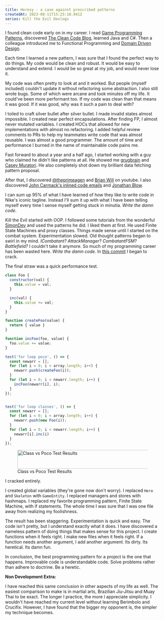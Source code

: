 ```yaml
---
title: Heresy - a case against prescribed patterns
createdAt: 2023-08-11T15:25:10.941Z
series: Kill the Evil Devlogs
---
```

I found clean code early on in my career. I read [Game Programming Patterns](https://gameprogrammingpatterns.com/), 
discovered [The Clean Code Blog](https://blog.cleancoder.com/), learned Java and C#. 
Then a colleague introduced me to Functional Programming and [Domain Driven Design](https://domaindrivendesign.org/ddd-domain-driven-design/).

Each time I learned a new pattern, I was sure that I found the perfect way to do things. My code would be clean and robust. It would be easy to 
understand and extend. I would be so great at my job, and would never lose it.

My code was often pretty to look at and it worked. But people (myself included) couldn't update it without refactoring some abstraction. 
I also still wrote bugs. Some of which were arcane and took minutes off my life. It could've been more performant too. If my code was clean than that means it was good. If it was good,
why was it such a pain to deal with?

I toiled to craft silver bullet after silver bullet.  I made invalid states almost impossible. I created near perfect encapsulations. After finding FP, 
I almost never mutated variables. I created HOCs that allowed for new implementations with almost no refactoring. I added helpful review comments to PRs 
to help my teammates write code that was almost reusable. I was almost a good programmer. The amount of time and performance I burned in the name of maintainable code pains me.

Fast forward to about a year and a half ago, I started working with a guy who claimed he didn't like patterns at all. He showed
me [grugbrain](https://grugbrain.dev/) and [Casey Muratori](https://www.youtube.com/@MollyRocket). He also completely shot down my brilliant data fetching pattern proposal.

After that, I discovered [@theprimeagen](https://www.youtube.com/@ThePrimeTimeagen) and [Brian Will](https://www.youtube.com/@briantwill) on youtube. 
I also discovered [John Carmack's inlined code emails](http://number-none.com/blow/john_carmack_on_inlined_code.html) and [Jonathan Blow](https://twitter.com/jonathan_blow).

I can sum up 95% of what I have learned of how they like to write code in Nike's iconic tagline. Instead I'll sum it up with what I have been telling myself 
every time I sense myself getting stuck in minutia. *Write the damn code*.

Kill the Evil started with OOP. I followed some tutorials from the wonderful [SimonDev](https://www.youtube.com/@simondev758) and used the patterns he did. I liked them at first. He used Finite State Machines and
proxy classes. Things made sense until I started on the combat system. Experimentation slowed. Old thought patterns began to swirl in my 
mind. *ICombatant? AttackManager? CombatantFSM? Battlefield?* I couldn't take it anymore. So much of my programming career has been wasted here. *Write the damn code.* In [this commit](https://github.com/chdwck/kill-the-evil/commit/9f43cea4c2259885bb7c1b452a7a3f4e1d8e00ab) I 
began to crack. 

The final straw was a quick performance test.
```js
class Foo {
  constructor(val) {
    this.value = val;
  }

  inc(val) {
    this.value += val;
  }
}

function createFoo(value) {
  return { value }
}

function incFoo(foo, value) {
  foo.value += value;
}

test('for loop poco', () => {
  const newarr = [];
  for (let i = 0; i < array.length; i++) {
    newarr.push(createFoo(i));
  }
  for (let i = 0; i < newarr.length; i++) {
    incFoo(newarr[i], i);
  }
});


test('for loop classes', () => {
  const newarr = [];
  for (let i = 0; i < array.length; i++) {
    newarr.push(new Foo(i));
  }
  for (let i = 0; i < newarr.length; i++) {
    newarr[i].inc(i)
  }
});

```
<figure>
 <img width="438" height="61" alt="Class vs Poco Test Results" src="class_vs_poco.webp" />
 <figcaption>Class vs Poco Test Results</figcaption>
</figure>

I cracked entirely.

I created global variables (they're gone now don't worry). I replaced `Hero` and `Skeleton` with `GameEntity`. I replaced managers and stores with hashmaps.
I replaced my favorite programming pattern, Finite State Machine, with if statements. The whole time I was sure that I was one file away from realizing my foolishness.

The result has been staggering. Experimentation is quick and easy. The code isn't pretty, but I understand exactly what it does. I have discovered a nameless pattern
of doing things that makes sense for this project. I create functions when it feels right. I make new files when it feels right. If a function needs another argument, 
I add another argument. Its dirty. Its heretical. Its damn fun.

In conclusion, the best programming pattern for a project is the one that happens. Improvable code is understandable code. Solve problems rather than adhere to doctrine. Be a heretic.

**Non Development Extra:**

I have reached this same conclusion in other aspects of my life as well. The easiest comparison to make is in martial arts, Brazilian Jiu-Jitsu and Muay Thai
to be exact. The longer I practice, the more I appreciate simplicity. I wouldn't have reached my current level without learning Berimbolo and Crucifix. However,
I have found that the bigger my opponent is, the simpler my technique becomes.  
